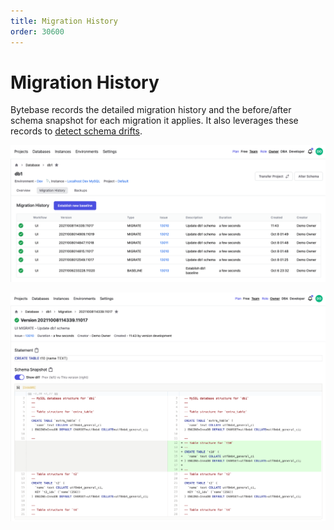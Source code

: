 ```yaml
---
title: Migration History
order: 30600
---
```


# Migration History

Bytebase records the detailed migration history and the before/after schema snapshot for each migration it applies. It also leverages these records to [detect schema drifts](/docs/features/drift-detection).

![schema-migration-bytebase](/static/docs-assets/schema-migration-bytebase.png)

![schema-migration-gitlab](/static/docs-assets/schema-migration-gitlab.png)
